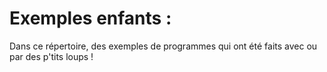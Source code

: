 Exemples enfants :
==================

Dans ce répertoire, des exemples de programmes qui ont été faits avec ou par des p'tits loups !

